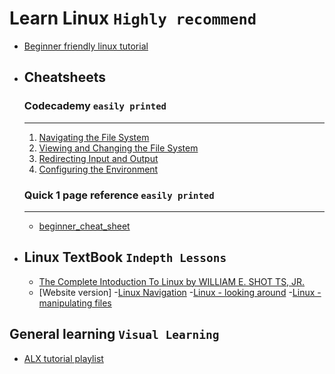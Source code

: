 # Learn Linux ``Highly recommend``
- [Beginner friendly linux tutorial](https://www.javatpoint.com/linux-directories)
- ## Cheatsheets
	### Codecademy `easily printed`
	---
	1. [Navigating the File System](https://www.codecademy.com/learn/learn-the-command-line/modules/learn-the-command-line-navigation/cheatsheet)
	2. [Viewing and Changing the File System](https://www.codecademy.com/learn/learn-the-command-line/modules/learn-the-command-line-manipulation/cheatsheet)
	3. [Redirecting Input and Output](https://www.codecademy.com/learn/learn-the-command-line/modules/learn-the-command-line-redirection/cheatsheet)
	4. [Configuring the Environment](https://www.codecademy.com/learn/learn-the-command-line/modules/learn-the-command-line-environment/cheatsheet)
	### Quick 1 page reference `easily printed`
	---
	- [beginner_cheat_sheet](files/Linux_Cheat_Sheet_Good_for_Beginners.pdf)
- ## Linux TextBook `Indepth Lessons`
	- [The Complete Intoduction To Linux by WILLIAM E. SHOT TS, JR.](./files/The_LINUX_Command_Line_Complete_Introduction.pdf)
	- [Website version]
		-[Linux Navigation](http://linuxcommand.org/lc3_lts0020.php)
		-[Linux - looking around](http://linuxcommand.org/lc3_lts0030.php)
		-[Linux - manipulating files](http://linuxcommand.org/lc3_lts0050.php)
## General learning `Visual Learning`
- [ALX tutorial playlist](https://www.youtube.com/watch?v=C-U3hgTHb34&list=PLTpdEvFxLcXxrnqi8kG911a19QXz1bxRi)
  